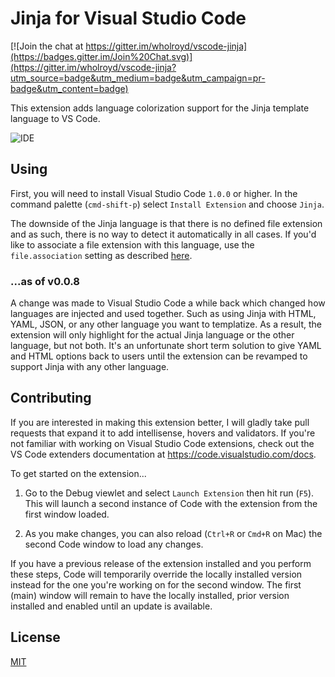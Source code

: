 # Jinja for Visual Studio Code

[![Join the chat at https://gitter.im/wholroyd/vscode-jinja](https://badges.gitter.im/Join%20Chat.svg)](https://gitter.im/wholroyd/vscode-jinja?utm_source=badge&utm_medium=badge&utm_campaign=pr-badge&utm_content=badge)

This extension adds language colorization support for the Jinja template language to VS Code.

![IDE](https://raw.githubusercontent.com/wholroyd/vscode-jinja/master/example.png)

## Using

First, you will need to install Visual Studio Code `1.0.0` or higher. In the command palette (`cmd-shift-p`) select `Install Extension` and choose `Jinja`.

The downside of the Jinja language is that there is no defined file extension and as such, there is no way to detect it automatically in all cases. If you'd like to associate a file extension with this language, use the `file.association` setting as described [here](https://code.visualstudio.com/docs/languages/overview#_adding-a-file-extension-to-a-language).

### ...as of v0.0.8

A change was made to Visual Studio Code a while back which changed how languages are injected and used together. Such as using Jinja with HTML, YAML, JSON, or any other language you want to templatize. As a result, the extension will only highlight for the actual Jinja language or the other language, but not both. It's an unfortunate short term solution to give YAML and HTML options back to users until the extension can be revamped to support Jinja with any other language. 

## Contributing

If you are interested in making this extension better, I will gladly take pull requests that expand it to add intellisense, hovers and validators. If you're not familiar with working on Visual Studio Code extensions, check out the VS Code extenders documentation at
https://code.visualstudio.com/docs.

To get started on the extension...

1. Go to the Debug viewlet and select `Launch Extension` then hit run (`F5`). This will launch a second instance of Code with the extension from the first window loaded.

2. As you make changes, you can also reload (`Ctrl+R` or `Cmd+R` on Mac) the second Code window to load any changes.

If you have a previous release of the extension installed and you perform these steps, Code will temporarily override the locally installed version instead for the one you're working on for the second window. The first (main) window will remain to have the locally installed, prior version installed and enabled until an update is available.

## License
[MIT](https://github.com/wholroyd/vscode-jinja/blob/master/LICENSE)
